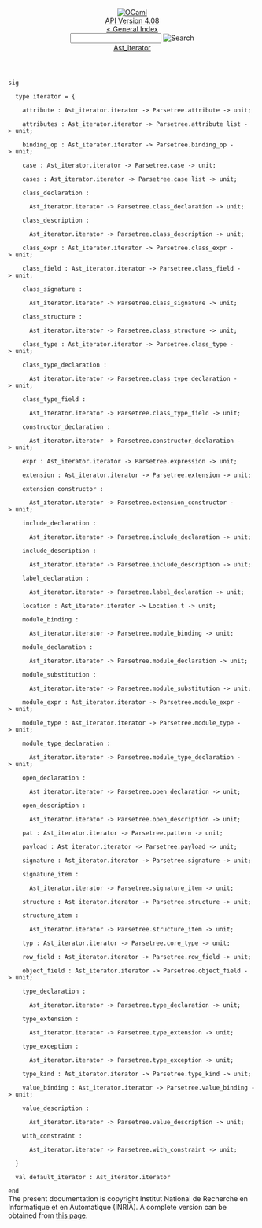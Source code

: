 <!-- ((! set title API !)) ((! set documentation !)) ((! set api !)) ((! set nobreadcrumb !)) -->
<div class="api"><header><nav class="toc brand"><a class="brand" href="https://ocaml.org/"><img src="colour-logo-gray.svg" class="svg" alt="OCaml"></a></nav><nav class="toc"><div class="toc_version"><a href="/docs" id="version-select">API Version 4.08</a></div><a href="index.html">&lt; General Index</a><div class="api_search"><input type="text" name="apisearch" id="api_search" oninput="mySearch(false);" onkeypress="this.oninput();" onclick="this.oninput();" onpaste="this.oninput();">
<img src="search_icon.svg" alt="Search" class="svg" onclick="mySearch(false)"></div>
<div id="search_results"></div><div class="toc_title"><a href="Ast_iterator.html">Ast_iterator</a></div><ul></ul></nav></header>
<code class="code"><span class="keyword">sig</span><br>
&nbsp;&nbsp;<span class="keyword">type</span>&nbsp;iterator&nbsp;=&nbsp;{<br>
&nbsp;&nbsp;&nbsp;&nbsp;attribute&nbsp;:&nbsp;<span class="constructor">Ast_iterator</span>.iterator&nbsp;<span class="keywordsign">-&gt;</span>&nbsp;<span class="constructor">Parsetree</span>.attribute&nbsp;<span class="keywordsign">-&gt;</span>&nbsp;unit;<br>
&nbsp;&nbsp;&nbsp;&nbsp;attributes&nbsp;:&nbsp;<span class="constructor">Ast_iterator</span>.iterator&nbsp;<span class="keywordsign">-&gt;</span>&nbsp;<span class="constructor">Parsetree</span>.attribute&nbsp;list&nbsp;<span class="keywordsign">-&gt;</span>&nbsp;unit;<br>
&nbsp;&nbsp;&nbsp;&nbsp;binding_op&nbsp;:&nbsp;<span class="constructor">Ast_iterator</span>.iterator&nbsp;<span class="keywordsign">-&gt;</span>&nbsp;<span class="constructor">Parsetree</span>.binding_op&nbsp;<span class="keywordsign">-&gt;</span>&nbsp;unit;<br>
&nbsp;&nbsp;&nbsp;&nbsp;case&nbsp;:&nbsp;<span class="constructor">Ast_iterator</span>.iterator&nbsp;<span class="keywordsign">-&gt;</span>&nbsp;<span class="constructor">Parsetree</span>.case&nbsp;<span class="keywordsign">-&gt;</span>&nbsp;unit;<br>
&nbsp;&nbsp;&nbsp;&nbsp;cases&nbsp;:&nbsp;<span class="constructor">Ast_iterator</span>.iterator&nbsp;<span class="keywordsign">-&gt;</span>&nbsp;<span class="constructor">Parsetree</span>.case&nbsp;list&nbsp;<span class="keywordsign">-&gt;</span>&nbsp;unit;<br>
&nbsp;&nbsp;&nbsp;&nbsp;class_declaration&nbsp;:<br>
&nbsp;&nbsp;&nbsp;&nbsp;&nbsp;&nbsp;<span class="constructor">Ast_iterator</span>.iterator&nbsp;<span class="keywordsign">-&gt;</span>&nbsp;<span class="constructor">Parsetree</span>.class_declaration&nbsp;<span class="keywordsign">-&gt;</span>&nbsp;unit;<br>
&nbsp;&nbsp;&nbsp;&nbsp;class_description&nbsp;:<br>
&nbsp;&nbsp;&nbsp;&nbsp;&nbsp;&nbsp;<span class="constructor">Ast_iterator</span>.iterator&nbsp;<span class="keywordsign">-&gt;</span>&nbsp;<span class="constructor">Parsetree</span>.class_description&nbsp;<span class="keywordsign">-&gt;</span>&nbsp;unit;<br>
&nbsp;&nbsp;&nbsp;&nbsp;class_expr&nbsp;:&nbsp;<span class="constructor">Ast_iterator</span>.iterator&nbsp;<span class="keywordsign">-&gt;</span>&nbsp;<span class="constructor">Parsetree</span>.class_expr&nbsp;<span class="keywordsign">-&gt;</span>&nbsp;unit;<br>
&nbsp;&nbsp;&nbsp;&nbsp;class_field&nbsp;:&nbsp;<span class="constructor">Ast_iterator</span>.iterator&nbsp;<span class="keywordsign">-&gt;</span>&nbsp;<span class="constructor">Parsetree</span>.class_field&nbsp;<span class="keywordsign">-&gt;</span>&nbsp;unit;<br>
&nbsp;&nbsp;&nbsp;&nbsp;class_signature&nbsp;:<br>
&nbsp;&nbsp;&nbsp;&nbsp;&nbsp;&nbsp;<span class="constructor">Ast_iterator</span>.iterator&nbsp;<span class="keywordsign">-&gt;</span>&nbsp;<span class="constructor">Parsetree</span>.class_signature&nbsp;<span class="keywordsign">-&gt;</span>&nbsp;unit;<br>
&nbsp;&nbsp;&nbsp;&nbsp;class_structure&nbsp;:<br>
&nbsp;&nbsp;&nbsp;&nbsp;&nbsp;&nbsp;<span class="constructor">Ast_iterator</span>.iterator&nbsp;<span class="keywordsign">-&gt;</span>&nbsp;<span class="constructor">Parsetree</span>.class_structure&nbsp;<span class="keywordsign">-&gt;</span>&nbsp;unit;<br>
&nbsp;&nbsp;&nbsp;&nbsp;class_type&nbsp;:&nbsp;<span class="constructor">Ast_iterator</span>.iterator&nbsp;<span class="keywordsign">-&gt;</span>&nbsp;<span class="constructor">Parsetree</span>.class_type&nbsp;<span class="keywordsign">-&gt;</span>&nbsp;unit;<br>
&nbsp;&nbsp;&nbsp;&nbsp;class_type_declaration&nbsp;:<br>
&nbsp;&nbsp;&nbsp;&nbsp;&nbsp;&nbsp;<span class="constructor">Ast_iterator</span>.iterator&nbsp;<span class="keywordsign">-&gt;</span>&nbsp;<span class="constructor">Parsetree</span>.class_type_declaration&nbsp;<span class="keywordsign">-&gt;</span>&nbsp;unit;<br>
&nbsp;&nbsp;&nbsp;&nbsp;class_type_field&nbsp;:<br>
&nbsp;&nbsp;&nbsp;&nbsp;&nbsp;&nbsp;<span class="constructor">Ast_iterator</span>.iterator&nbsp;<span class="keywordsign">-&gt;</span>&nbsp;<span class="constructor">Parsetree</span>.class_type_field&nbsp;<span class="keywordsign">-&gt;</span>&nbsp;unit;<br>
&nbsp;&nbsp;&nbsp;&nbsp;constructor_declaration&nbsp;:<br>
&nbsp;&nbsp;&nbsp;&nbsp;&nbsp;&nbsp;<span class="constructor">Ast_iterator</span>.iterator&nbsp;<span class="keywordsign">-&gt;</span>&nbsp;<span class="constructor">Parsetree</span>.constructor_declaration&nbsp;<span class="keywordsign">-&gt;</span>&nbsp;unit;<br>
&nbsp;&nbsp;&nbsp;&nbsp;expr&nbsp;:&nbsp;<span class="constructor">Ast_iterator</span>.iterator&nbsp;<span class="keywordsign">-&gt;</span>&nbsp;<span class="constructor">Parsetree</span>.expression&nbsp;<span class="keywordsign">-&gt;</span>&nbsp;unit;<br>
&nbsp;&nbsp;&nbsp;&nbsp;extension&nbsp;:&nbsp;<span class="constructor">Ast_iterator</span>.iterator&nbsp;<span class="keywordsign">-&gt;</span>&nbsp;<span class="constructor">Parsetree</span>.extension&nbsp;<span class="keywordsign">-&gt;</span>&nbsp;unit;<br>
&nbsp;&nbsp;&nbsp;&nbsp;extension_constructor&nbsp;:<br>
&nbsp;&nbsp;&nbsp;&nbsp;&nbsp;&nbsp;<span class="constructor">Ast_iterator</span>.iterator&nbsp;<span class="keywordsign">-&gt;</span>&nbsp;<span class="constructor">Parsetree</span>.extension_constructor&nbsp;<span class="keywordsign">-&gt;</span>&nbsp;unit;<br>
&nbsp;&nbsp;&nbsp;&nbsp;include_declaration&nbsp;:<br>
&nbsp;&nbsp;&nbsp;&nbsp;&nbsp;&nbsp;<span class="constructor">Ast_iterator</span>.iterator&nbsp;<span class="keywordsign">-&gt;</span>&nbsp;<span class="constructor">Parsetree</span>.include_declaration&nbsp;<span class="keywordsign">-&gt;</span>&nbsp;unit;<br>
&nbsp;&nbsp;&nbsp;&nbsp;include_description&nbsp;:<br>
&nbsp;&nbsp;&nbsp;&nbsp;&nbsp;&nbsp;<span class="constructor">Ast_iterator</span>.iterator&nbsp;<span class="keywordsign">-&gt;</span>&nbsp;<span class="constructor">Parsetree</span>.include_description&nbsp;<span class="keywordsign">-&gt;</span>&nbsp;unit;<br>
&nbsp;&nbsp;&nbsp;&nbsp;label_declaration&nbsp;:<br>
&nbsp;&nbsp;&nbsp;&nbsp;&nbsp;&nbsp;<span class="constructor">Ast_iterator</span>.iterator&nbsp;<span class="keywordsign">-&gt;</span>&nbsp;<span class="constructor">Parsetree</span>.label_declaration&nbsp;<span class="keywordsign">-&gt;</span>&nbsp;unit;<br>
&nbsp;&nbsp;&nbsp;&nbsp;location&nbsp;:&nbsp;<span class="constructor">Ast_iterator</span>.iterator&nbsp;<span class="keywordsign">-&gt;</span>&nbsp;<span class="constructor">Location</span>.t&nbsp;<span class="keywordsign">-&gt;</span>&nbsp;unit;<br>
&nbsp;&nbsp;&nbsp;&nbsp;module_binding&nbsp;:<br>
&nbsp;&nbsp;&nbsp;&nbsp;&nbsp;&nbsp;<span class="constructor">Ast_iterator</span>.iterator&nbsp;<span class="keywordsign">-&gt;</span>&nbsp;<span class="constructor">Parsetree</span>.module_binding&nbsp;<span class="keywordsign">-&gt;</span>&nbsp;unit;<br>
&nbsp;&nbsp;&nbsp;&nbsp;module_declaration&nbsp;:<br>
&nbsp;&nbsp;&nbsp;&nbsp;&nbsp;&nbsp;<span class="constructor">Ast_iterator</span>.iterator&nbsp;<span class="keywordsign">-&gt;</span>&nbsp;<span class="constructor">Parsetree</span>.module_declaration&nbsp;<span class="keywordsign">-&gt;</span>&nbsp;unit;<br>
&nbsp;&nbsp;&nbsp;&nbsp;module_substitution&nbsp;:<br>
&nbsp;&nbsp;&nbsp;&nbsp;&nbsp;&nbsp;<span class="constructor">Ast_iterator</span>.iterator&nbsp;<span class="keywordsign">-&gt;</span>&nbsp;<span class="constructor">Parsetree</span>.module_substitution&nbsp;<span class="keywordsign">-&gt;</span>&nbsp;unit;<br>
&nbsp;&nbsp;&nbsp;&nbsp;module_expr&nbsp;:&nbsp;<span class="constructor">Ast_iterator</span>.iterator&nbsp;<span class="keywordsign">-&gt;</span>&nbsp;<span class="constructor">Parsetree</span>.module_expr&nbsp;<span class="keywordsign">-&gt;</span>&nbsp;unit;<br>
&nbsp;&nbsp;&nbsp;&nbsp;module_type&nbsp;:&nbsp;<span class="constructor">Ast_iterator</span>.iterator&nbsp;<span class="keywordsign">-&gt;</span>&nbsp;<span class="constructor">Parsetree</span>.module_type&nbsp;<span class="keywordsign">-&gt;</span>&nbsp;unit;<br>
&nbsp;&nbsp;&nbsp;&nbsp;module_type_declaration&nbsp;:<br>
&nbsp;&nbsp;&nbsp;&nbsp;&nbsp;&nbsp;<span class="constructor">Ast_iterator</span>.iterator&nbsp;<span class="keywordsign">-&gt;</span>&nbsp;<span class="constructor">Parsetree</span>.module_type_declaration&nbsp;<span class="keywordsign">-&gt;</span>&nbsp;unit;<br>
&nbsp;&nbsp;&nbsp;&nbsp;open_declaration&nbsp;:<br>
&nbsp;&nbsp;&nbsp;&nbsp;&nbsp;&nbsp;<span class="constructor">Ast_iterator</span>.iterator&nbsp;<span class="keywordsign">-&gt;</span>&nbsp;<span class="constructor">Parsetree</span>.open_declaration&nbsp;<span class="keywordsign">-&gt;</span>&nbsp;unit;<br>
&nbsp;&nbsp;&nbsp;&nbsp;open_description&nbsp;:<br>
&nbsp;&nbsp;&nbsp;&nbsp;&nbsp;&nbsp;<span class="constructor">Ast_iterator</span>.iterator&nbsp;<span class="keywordsign">-&gt;</span>&nbsp;<span class="constructor">Parsetree</span>.open_description&nbsp;<span class="keywordsign">-&gt;</span>&nbsp;unit;<br>
&nbsp;&nbsp;&nbsp;&nbsp;pat&nbsp;:&nbsp;<span class="constructor">Ast_iterator</span>.iterator&nbsp;<span class="keywordsign">-&gt;</span>&nbsp;<span class="constructor">Parsetree</span>.pattern&nbsp;<span class="keywordsign">-&gt;</span>&nbsp;unit;<br>
&nbsp;&nbsp;&nbsp;&nbsp;payload&nbsp;:&nbsp;<span class="constructor">Ast_iterator</span>.iterator&nbsp;<span class="keywordsign">-&gt;</span>&nbsp;<span class="constructor">Parsetree</span>.payload&nbsp;<span class="keywordsign">-&gt;</span>&nbsp;unit;<br>
&nbsp;&nbsp;&nbsp;&nbsp;signature&nbsp;:&nbsp;<span class="constructor">Ast_iterator</span>.iterator&nbsp;<span class="keywordsign">-&gt;</span>&nbsp;<span class="constructor">Parsetree</span>.signature&nbsp;<span class="keywordsign">-&gt;</span>&nbsp;unit;<br>
&nbsp;&nbsp;&nbsp;&nbsp;signature_item&nbsp;:<br>
&nbsp;&nbsp;&nbsp;&nbsp;&nbsp;&nbsp;<span class="constructor">Ast_iterator</span>.iterator&nbsp;<span class="keywordsign">-&gt;</span>&nbsp;<span class="constructor">Parsetree</span>.signature_item&nbsp;<span class="keywordsign">-&gt;</span>&nbsp;unit;<br>
&nbsp;&nbsp;&nbsp;&nbsp;structure&nbsp;:&nbsp;<span class="constructor">Ast_iterator</span>.iterator&nbsp;<span class="keywordsign">-&gt;</span>&nbsp;<span class="constructor">Parsetree</span>.structure&nbsp;<span class="keywordsign">-&gt;</span>&nbsp;unit;<br>
&nbsp;&nbsp;&nbsp;&nbsp;structure_item&nbsp;:<br>
&nbsp;&nbsp;&nbsp;&nbsp;&nbsp;&nbsp;<span class="constructor">Ast_iterator</span>.iterator&nbsp;<span class="keywordsign">-&gt;</span>&nbsp;<span class="constructor">Parsetree</span>.structure_item&nbsp;<span class="keywordsign">-&gt;</span>&nbsp;unit;<br>
&nbsp;&nbsp;&nbsp;&nbsp;typ&nbsp;:&nbsp;<span class="constructor">Ast_iterator</span>.iterator&nbsp;<span class="keywordsign">-&gt;</span>&nbsp;<span class="constructor">Parsetree</span>.core_type&nbsp;<span class="keywordsign">-&gt;</span>&nbsp;unit;<br>
&nbsp;&nbsp;&nbsp;&nbsp;row_field&nbsp;:&nbsp;<span class="constructor">Ast_iterator</span>.iterator&nbsp;<span class="keywordsign">-&gt;</span>&nbsp;<span class="constructor">Parsetree</span>.row_field&nbsp;<span class="keywordsign">-&gt;</span>&nbsp;unit;<br>
&nbsp;&nbsp;&nbsp;&nbsp;object_field&nbsp;:&nbsp;<span class="constructor">Ast_iterator</span>.iterator&nbsp;<span class="keywordsign">-&gt;</span>&nbsp;<span class="constructor">Parsetree</span>.object_field&nbsp;<span class="keywordsign">-&gt;</span>&nbsp;unit;<br>
&nbsp;&nbsp;&nbsp;&nbsp;type_declaration&nbsp;:<br>
&nbsp;&nbsp;&nbsp;&nbsp;&nbsp;&nbsp;<span class="constructor">Ast_iterator</span>.iterator&nbsp;<span class="keywordsign">-&gt;</span>&nbsp;<span class="constructor">Parsetree</span>.type_declaration&nbsp;<span class="keywordsign">-&gt;</span>&nbsp;unit;<br>
&nbsp;&nbsp;&nbsp;&nbsp;type_extension&nbsp;:<br>
&nbsp;&nbsp;&nbsp;&nbsp;&nbsp;&nbsp;<span class="constructor">Ast_iterator</span>.iterator&nbsp;<span class="keywordsign">-&gt;</span>&nbsp;<span class="constructor">Parsetree</span>.type_extension&nbsp;<span class="keywordsign">-&gt;</span>&nbsp;unit;<br>
&nbsp;&nbsp;&nbsp;&nbsp;type_exception&nbsp;:<br>
&nbsp;&nbsp;&nbsp;&nbsp;&nbsp;&nbsp;<span class="constructor">Ast_iterator</span>.iterator&nbsp;<span class="keywordsign">-&gt;</span>&nbsp;<span class="constructor">Parsetree</span>.type_exception&nbsp;<span class="keywordsign">-&gt;</span>&nbsp;unit;<br>
&nbsp;&nbsp;&nbsp;&nbsp;type_kind&nbsp;:&nbsp;<span class="constructor">Ast_iterator</span>.iterator&nbsp;<span class="keywordsign">-&gt;</span>&nbsp;<span class="constructor">Parsetree</span>.type_kind&nbsp;<span class="keywordsign">-&gt;</span>&nbsp;unit;<br>
&nbsp;&nbsp;&nbsp;&nbsp;value_binding&nbsp;:&nbsp;<span class="constructor">Ast_iterator</span>.iterator&nbsp;<span class="keywordsign">-&gt;</span>&nbsp;<span class="constructor">Parsetree</span>.value_binding&nbsp;<span class="keywordsign">-&gt;</span>&nbsp;unit;<br>
&nbsp;&nbsp;&nbsp;&nbsp;value_description&nbsp;:<br>
&nbsp;&nbsp;&nbsp;&nbsp;&nbsp;&nbsp;<span class="constructor">Ast_iterator</span>.iterator&nbsp;<span class="keywordsign">-&gt;</span>&nbsp;<span class="constructor">Parsetree</span>.value_description&nbsp;<span class="keywordsign">-&gt;</span>&nbsp;unit;<br>
&nbsp;&nbsp;&nbsp;&nbsp;with_constraint&nbsp;:<br>
&nbsp;&nbsp;&nbsp;&nbsp;&nbsp;&nbsp;<span class="constructor">Ast_iterator</span>.iterator&nbsp;<span class="keywordsign">-&gt;</span>&nbsp;<span class="constructor">Parsetree</span>.with_constraint&nbsp;<span class="keywordsign">-&gt;</span>&nbsp;unit;<br>
&nbsp;&nbsp;}<br>
&nbsp;&nbsp;<span class="keyword">val</span>&nbsp;default_iterator&nbsp;:&nbsp;<span class="constructor">Ast_iterator</span>.iterator<br>
<span class="keyword">end</span></code>
<div class="copyright">The present documentation is copyright Institut National de Recherche en Informatique et en Automatique (INRIA). A complete version can be obtained from <a href="http://caml.inria.fr/pub/docs/manual-ocaml/">this page</a>.</div></div>
